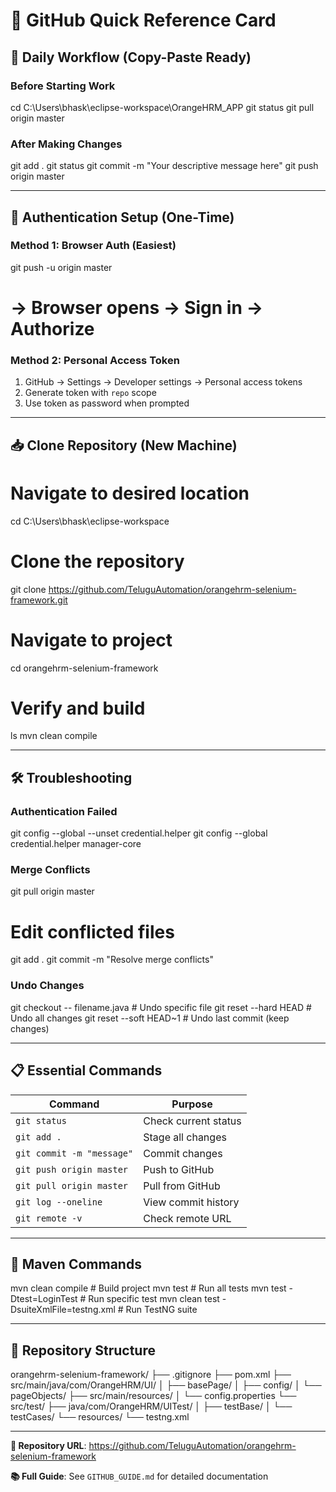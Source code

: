 # 🚀 GitHub Quick Reference Card

## 🔄 Daily Workflow (Copy-Paste Ready)

### Before Starting Work

cd C:\Users\bhask\eclipse-workspace\OrangeHRM_APP
git status
git pull origin master


### After Making Changes

git add .
git status
git commit -m "Your descriptive message here"
git push origin master


---

## 🔐 Authentication Setup (One-Time)

### Method 1: Browser Auth (Easiest)

git push -u origin master
# → Browser opens → Sign in → Authorize


### Method 2: Personal Access Token
1. GitHub → Settings → Developer settings → Personal access tokens
2. Generate token with `repo` scope
3. Use token as password when prompted

---

## 📥 Clone Repository (New Machine)


# Navigate to desired location
cd C:\Users\bhask\eclipse-workspace

# Clone the repository
git clone https://github.com/TeluguAutomation/orangehrm-selenium-framework.git

# Navigate to project
cd orangehrm-selenium-framework

# Verify and build
ls
mvn clean compile


---

## 🛠️ Troubleshooting

### Authentication Failed

git config --global --unset credential.helper
git config --global credential.helper manager-core


### Merge Conflicts

git pull origin master
# Edit conflicted files
git add .
git commit -m "Resolve merge conflicts"


### Undo Changes

git checkout -- filename.java          # Undo specific file
git reset --hard HEAD                  # Undo all changes
git reset --soft HEAD~1               # Undo last commit (keep changes)


---

## 📋 Essential Commands

| Command | Purpose |
|---------|---------|
| `git status` | Check current status |
| `git add .` | Stage all changes |
| `git commit -m "message"` | Commit changes |
| `git push origin master` | Push to GitHub |
| `git pull origin master` | Pull from GitHub |
| `git log --oneline` | View commit history |
| `git remote -v` | Check remote URL |

---

## 🎯 Maven Commands


mvn clean compile              # Build project
mvn test                      # Run all tests
mvn test -Dtest=LoginTest     # Run specific test
mvn clean test -DsuiteXmlFile=testng.xml  # Run TestNG suite


---

## 📁 Repository Structure

orangehrm-selenium-framework/
├── .gitignore
├── pom.xml
├── src/main/java/com/OrangeHRM/UI/
│   ├── basePage/
│   ├── config/
│   └── pageObjects/
├── src/main/resources/
│   └── config.properties
└── src/test/
    ├── java/com/OrangeHRM/UITest/
    │   ├── testBase/
    │   └── testCases/
    └── resources/
        └── testng.xml


---

**🔗 Repository URL**: https://github.com/TeluguAutomation/orangehrm-selenium-framework

**📚 Full Guide**: See `GITHUB_GUIDE.md` for detailed documentation
